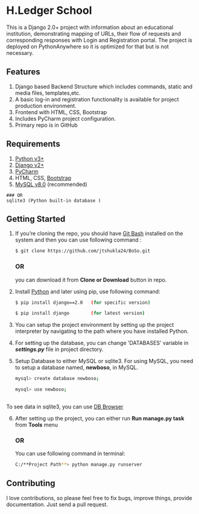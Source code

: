 # H.Ledger School
This is a Django 2.0+ project with information about an educational institution, demonstrating mapping of URLs, their flow of requests
and corresponding responses with Login and Registration portal. The project is deployed on PythonAnywhere so it is optimized for that but is not necessary.

## Features

1.  Django based Backend Structure which includes commands, static and media files, templates,etc.
2.  A basic log-in and registration functionality is available for project production environment.
3.	Frontend with HTML, CSS, Bootstrap
4.	Includes PyCharm project configuration.
5.	Primary repo is in GitHub

## Requirements

1. [Python v3+](https://www.python.org/downloads/)
2.	[Django v2+](https://www.djangoproject.com/download/)
3.	[PyCharm](https://www.jetbrains.com/pycharm/)
4. 	HTML, CSS, [Bootstrap]( https://getbootstrap.com/docs/4.4/getting-started/download/)
4.   [MySQL v8.0]( https://www.mysql.com/downloads/) (recommended)

    ### OR
    sqlite3 (Python built-in database )

## Getting Started

1.	If you’re cloning the repo, you should have [Git Bash]( https://desktop.github.com/) installed on the system and then you can use following command :
    ```bash
    $ git clone https://github.com/jtshukla24/BoSo.git
    ```
    ### OR
    you can download it from  **Clone or Download** button in repo.

2.	Install [Python]( https://www.python.org/downloads/) and later using pip, use following command:
    ```bash
    $ pip install django==2.0   (for specific version)
    
    $ pip install django        (for latest version)

3.	You can setup the project environment by setting up the project interpreter by navigating to the path where you have installed Python.

4.	For setting up the database, you can change 'DATABASES’ variable in **_settings.py_** file in project directory.

5.	Setup Database to either MySQL or sqlite3. For using MySQL, you need to setup a database named, **newboso**, in MySQL.
    ```bash
    mysql> create database newboso;
    
    mysql> use newboso;
  

To see data in sqlite3, you can use [DB Browser]( https://sqlitebrowser.org/dl/)

6.	After setting up the project, you can either run **Run manage.py task** from **Tools** menu 

    ### OR
    
    You can use following command in terminal:
    ```bash
    C:/**Project Path**> python manage.py runserver
    ```
	
## Contributing

I love contributions, so please feel free to fix bugs, improve things, provide documentation. Just send a pull request.



